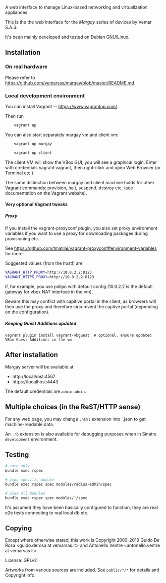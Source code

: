 A web interface to manage Linux-based networking and virtualization
appliances. 

This is the the web interface for the _Margay_ series of devices by Vemar S.A.S.

It's been mainly developed and tested on Debian GNU/Linux.

## Installation

### On real hardware

Please refer to https://github.com/vemarsas/margay/blob/master/README.md.

### Local development environment

You can install Vagrant -- https://www.vagrantup.com/.

Then run

```bash
    vagrant up
```

You can also start separately margay vm and client vm:

```bash
    vagrant up margay
```
```bash
    vagrant up client
```

The client VM will show the VBox GUI, you will see a graphical login.
Enter with credentials vagrant:vagrant, then right-click
and open Web Browser (or Terminal etc.)

The same distinction between margay and client machine holds for
other Vagrant commands: provision, halt, suspend, destroy etc.
(see documentation on the Vagrant website).

#### Very optional Vagrant tweaks

##### Proxy

If you install the vagrant-proxyconf plugin,
you also set proxy environment variables if you want to use a proxy
for downloading packages during provisioning etc.

See https://github.com/tmatilai/vagrant-proxyconf#environment-variables for more.

Suggested values (from the host!) are

```bash
VAGRANT_HTTP_PROXY=http://10.0.2.2:8123
VAGRANT_HTTPS_PROXY=http://10.0.2.2:8123
```
if, for example, you use polipo with default config
(10.0.2.2 is the default gateway for vbox NAT interface in the vm).

Beware this may conflict with capitive portal in the client, as browsers will then use the proxy
and therefore circumvent the captive portal (depending on the configuration).

##### Keeping Guest Additions updated

```
vagrant plugin install vagrant-vbguest  # optional, ensure updated VBox Guest Additions in the vm
```

## After installation

Margay server will be available at

* http://localhost:4567
* https://localhost:4443

The default credentials are `admin`:`admin`.

## Multiple choices (in the ReST/HTTP sense)

For any web page, you may change `.html` extension into `.json to
get machine-readable data.

An `.rb` extension is also available for debugging purposes when in
Sinatra `development` environment.

## Testing

```bash
# core only
bundle exec rspec

# plus specific module
bundle exec rspec spec modules/radius-admin/spec

# plus all modules
bundle exec rspec spec modules/*/spec
```

It's assumed they have been basically configured to function,
they are real e2e tests connecting to real local db  etc.

## Copying

Except where otherwise stated, this work is
Copyright 2009-2019
Guido De Rosa <guido.derosa at vemarsas.it> and
Antonello Ventre <antonello.ventre at vemarsas.it> .

License: GPLv2

Artworks from various sources are included.
See `public/*/*` for details and Copyright info.
